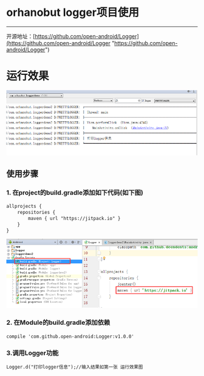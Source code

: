# orhanobut logger项目使用
---
开源地址：[https://github.com/open-android/Logger](https://github.com/open-android/Logger "https://github.com/open-android/Logger")

# 运行效果

![](screenshot.png)

## 使用步骤

### 1. 在project的build.gradle添加如下代码(如下图)

	allprojects {
	    repositories {
	        maven { url "https://jitpack.io" }
	    }
	}

![](screenshot2.png)

### 2. 在Module的build.gradle添加依赖

    compile 'com.github.open-android:Logger:v1.0.0'


### 3.调用Logger功能

	Logger.d("打印logger信息");//输入结果如第一张 运行效果图

	


	
